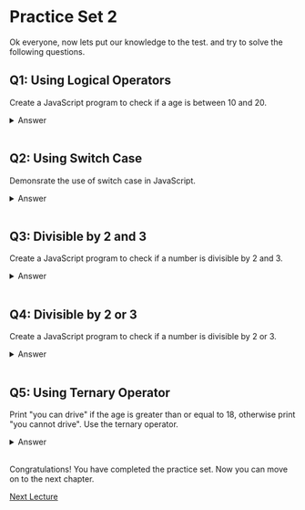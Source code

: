 # Practice Set 2
Ok everyone, now lets put our knowledge to the test. and try to solve the following questions.
## Q1: Using Logical Operators
Create a JavaScript program to check if a age is between 10 and 20.
<details><summary>Answer</summary> 

```javascript
let age = prompt("Enter your age");
if (age >= 10 && age <= 20) {
  console.log("You are between 10 and 20");
} else {
  console.log("You are not between 10 and 20");
}
```
In this example, we use the `&&` operator to check if the age is between `10` and `20`. If the age is between 10 and 20, the condition evaluates to true, and the first `console.log` statement is executed. If the age is not between 10 and 20, the condition evaluates to false, and the second `console.log` statement is executed.
</details> </br>



## Q2: Using Switch Case
Demonsrate the use of switch case in JavaScript.
<details><summary>Answer</summary>


```javascript
let day = prompt("Enter a day");
switch (day) {
  case "Monday":
    console.log("Today is Monday");
    break;
  case "Tuesday":
    console.log("Today is Tuesday");
    break;
  case "Wednesday":
    console.log("Today is Wednesday");
    break;
  case "Thursday":
    console.log("Today is Thursday");
    break;
  case "Friday":
    console.log("Today is Friday");
    break;
  case "Saturday":
    console.log("Today is Saturday");
    break;
  case "Sunday":
    console.log("Today is Sunday");
    break;
  default:
    console.log("Invalid day");
}
```
In this example, we use the `switch` statement to check the value of the `day` variable. If the value of `day` is `Monday`, the first `console.log` statement is executed. If the value of `day` is `Tuesday`, the second `console.log` statement is executed. If the value of `day` is not `Monday`, `Tuesday`, `Wednesday`, `Thursday`, `Friday`, `Saturday`, or `Sunday`, the `default` statement is executed.

Also do note that the `break` keyword is used to prevent the execution of the next `case` statement. If you don't use the `break` keyword, the execution will continue to the next `case` statement, even if the condition is false.

</details> </br>

## Q3: Divisible by 2 and 3
Create a JavaScript program to check if a number is divisible by 2 and 3.

<details><summary>Answer</summary>

```javascript
let num = prompt("Enter a number");
if (num % 2 == 0 && num % 3 == 0) {
  console.log("The number is divisible by 2 and 3");
} else {
  console.log("The number is not divisible by 2 and 3");
}
```
In this example, we use the `&&` operator to check if the number is divisible by `2` and `3`. If the number is divisible by 2 and 3, the condition evaluates to true, and the first `console.log` statement is executed. If the number is not divisible by 2 and 3, the condition evaluates to false, and the second `console.log` statement is executed.
</details> </br>

## Q4: Divisible by 2 or 3
Create a JavaScript program to check if a number is divisible by 2 or 3.
<details><summary>Answer</summary>

```javascript
let num = prompt("Enter a number");
if (num % 2 == 0 || num % 3 == 0) {
  console.log("The number is divisible by 2 or 3");
} else if (num % 2 == 0) {
  console.log("The number is divisible by 2");
} else if (num % 3 == 0) {
  console.log("The number is divisible by 3");
} else {
  console.log("The number is not divisible by 2 or 3");
}
```
In this example, we use the `||` operator to check if the number is divisible by `2` or `3`. If the number is divisible by 2 or 3, the condition evaluates to true, and the first `console.log` statement is executed. If the number is not divisible by 2 or 3, the condition evaluates to false, and the second `console.log` statement is executed.

</details> </br>

## Q5: Using Ternary Operator
Print "you can drive" if the age is greater than or equal to 18, otherwise print "you cannot drive". Use the ternary operator.

<details><summary>Answer</summary>

```javascript
let age = prompt("Enter your age");
age >= 18
  ? console.log("You can drive")
  : console.log("You cannot drive");
```
In this example, we use the ternary operator to check if the age is greater than or equal to 18. If the age is greater than or equal to 18, the condition evaluates to true, and the first `console.log` statement is executed. If the age is less than 18, the condition evaluates to false, and the second `console.log` statement is executed.
</details> </br>

Congratulations! You have completed the practice set. Now you can move on to the next chapter.

[Next Lecture](https://replit.com/@codewithharry/09forloops?v=1#index.js)
